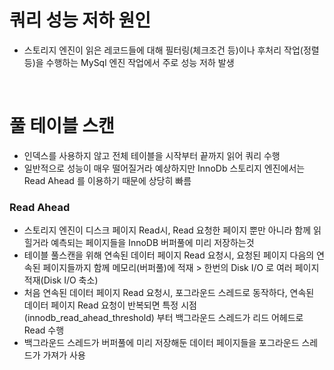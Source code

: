 # 쿼리 성능 저하 원인
* 스토리지 엔진이 읽은 레코드들에 대해 필터링(체크조건 등)이나 후처리 작업(정렬 등)을 수행하는 MySql 엔진 작업에서 주로 성능 저하 발생

<br>

# 풀 테이블 스캔
* 인덱스를 사용하지 않고 전체 테이블을 시작부터 끝까지 읽어 쿼리 수행
* 일반적으로 성능이 매우 떨어질거라 예상하지만 InnoDb 스토리지 엔진에서는 Read Ahead 를 이용하기 때문에 상당히 빠름

### Read Ahead
* 스토리지 엔진이 디스크 페이지 Read시, Read 요청한 페이지 뿐만 아니라 함께 읽힐거라 예측되는 페이지들을 InnoDB 버퍼풀에 미리 저장하는것
* 테이블 풀스캔을 위해 연속된 데이터 페이지 Read 요청시, 요청된 페이지 다음의 연속된 페이지들까지 함께 메모리(버퍼풀)에 적재 > 한번의 Disk I/O 로 여러 페이지 적재(Disk I/O 축소)
* 처음 연속된 데이터 페이지 Read 요청시, 포그라운드 스레드로 동작하다, 연속된 데이터 페이지 Read 요청이 반복되면 특정 시점(innodb_read_ahead_threshold) 부터 백그라운드 스레드가 리드 어헤드로 Read 수행
* 백그라운드 스레드가 버퍼풀에 미리 저장해둔 데이터 페이지들을 포그라운드 스레드가 가져가 사용